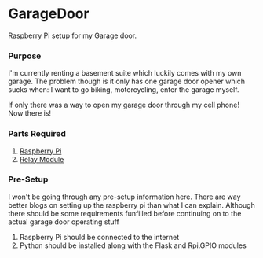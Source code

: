 GarageDoor
==========

Raspberry Pi setup for my Garage door. 

### Purpose

I'm currently renting a basement suite which luckily comes with my own garage. The problem though is it only has one garage door opener which sucks when: I want to go biking, motorcycling, enter the garage myself.

If only there was a way to open my garage door through my cell phone! Now there is!

### Parts Required

1. [Raspberry Pi](http://www.raspberrypi.org/products/)
2. [Relay Module](http://www.amazon.com/SainSmart-2-CH-2-Channel-Relay-Module/dp/B0057OC6D8/ref=pd_sim_e_5?ie=UTF8&refRID=1M70ZSQT04YCGDHK01KH)

### Pre-Setup

I won't be going through any pre-setup information here. There are way better blogs on setting up the raspberry pi than what I can explain. Although there should be some requirements funfilled before continuing on to the actual garage door operating stuff

1. Raspberry Pi should be connected to the internet
2. Python should be installed along with the Flask and Rpi.GPIO modules

 
